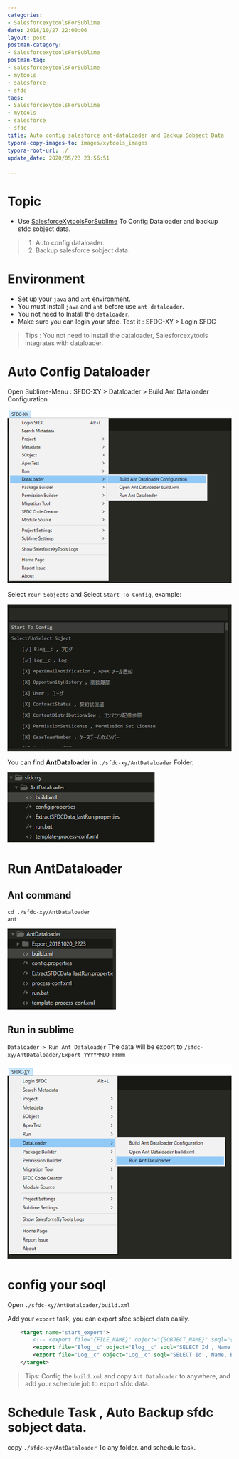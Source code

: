```yaml
---
categories:
- SalesforcexytoolsForSublime
date: 2018/10/27 22:00:06
layout: post
postman-category:
- SalesforcexytoolsForSublime
postman-tag:
- SalesforcexytoolsForSublime
- mytools
- salesforce
- sfdc
tags:
- SalesforcexytoolsForSublime
- mytools
- salesforce
- sfdc
title: Auto config salesforce ant-dataloader and Backup Sobject Data
typora-copy-images-to: images/xytools_images
typora-root-url: ./
update_date: 2020/05/23 23:56:51

---
```


# Topic

- Use [SalesforceXytoolsForSublime](http://salesforcexytools.com/categories/SalesforcexytoolsForSublime/) To Config Dataloader and backup sfdc sobject data.

> 1. Auto config dataloader.
> 2. Backup salesforce sobject data.

# Environment

- Set up your `java` and `ant` environment.
- You must install `java` and `ant` before use `ant dataloader`.
- You not need to Install the `dataloader`.
- Make sure you can login your sfdc. Test it : SFDC-XY > Login SFDC

> Tips : You not need to Install the dataloader, Salesforcexytools integrates with dataloader.

# Auto Config Dataloader

Open Sublime-Menu : SFDC-XY > Dataloader > Build Ant Dataloader Configuration

![1539931429520](/images/xytools_images/1539931429520.png)



Select `Your Sobjects` and  Select `Start To Config`, example:

![1539931785518](/images/xytools_images/1539931785518.png)



You can find **AntDataloader** in `./sfdc-xy/AntDataloader` Folder.

![1539931980132](/images/xytools_images/1539931980132.png)



# Run AntDataloader

## Ant command

```
cd ./sfdc-xy/AntDataloader
ant
```



![1539932235973](/images/xytools_images/1539932235973.png)



## Run in sublime

`Dataloader > Run Ant Dataloader`
The data will be export to `/sfdc-xy/AntDataloader/Export_YYYYMMDD_HHmm`

![1539932182175](/images/xytools_images/1539932182175.png)



# config your soql

Open `./sfdc-xy/AntDataloader/build.xml`

Add your `export` task, you can export sfdc sobject data easily.

```xml
    <target name="start_export">
        <!-- <export file="{FILE_NAME}" object="{SOBJECT_NAME}" soql="{SOQL}"/> -->
        <export file="Blog__c" object="Blog__c" soql="SELECT Id , Name , Title__c, Body__c FROM Blog__c"/>
        <export file="Log__c" object="Log__c" soql="SELECT Id , Name, Body__c FROM Log__c"/>
    </target>
```



> Tips:  Config the `build.xml` and copy `Ant Dataloader` to anywhere, and add your schedule job to export sfdc data.



# Schedule Task , Auto Backup sfdc sobject data.

copy `./sfdc-xy/AntDataloader` To any folder. and schedule task.